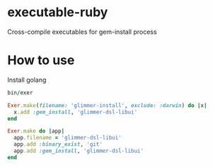 # executable-ruby
Cross-compile executables for gem-install process

# How to use
Install golang

```ruby
bin/exer

Exer.make(filename: 'glimmer-install', exclude: :darwin) do |x|
  x.add :gem_install, 'glimmer-dsl-libui'
end
```

```ruby
Exer.make do |app|
  app.filename = 'glimmer-dsl-libui'
  app.add :binary_exist, 'git'
  app.add :gem_install, 'glimmer-dsl-libui'
end
```
